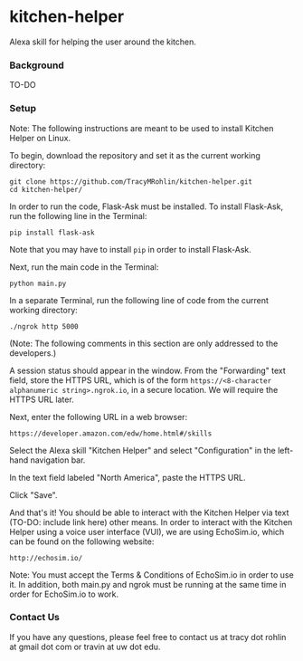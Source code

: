 # kitchen-helper
Alexa skill for helping the user around the kitchen.

### Background

TO-DO

### Setup

Note: The following instructions are meant to be used to install Kitchen Helper on Linux.

To begin, download the repository and set it as the current working directory:

    git clone https://github.com/TracyMRohlin/kitchen-helper.git
    cd kitchen-helper/

In order to run the code, Flask-Ask must be installed. To install Flask-Ask, run the following line in the Terminal:

    pip install flask-ask

Note that you may have to install `pip` in order to install Flask-Ask.

Next, run the main code in the Terminal:

    python main.py

In a separate Terminal, run the following line of code from the current working directory:

    ./ngrok http 5000

(Note: The following comments in this section are only addressed to the developers.)

A session status should appear in the window. From the "Forwarding" text field, store the HTTPS URL, which is of the form `https://<8-character alphanumeric string>.ngrok.io`, in a secure location. We will require the HTTPS URL later.

Next, enter the following URL in a web browser:

    https://developer.amazon.com/edw/home.html#/skills

Select the Alexa skill "Kitchen Helper" and select "Configuration" in the left-hand navigation bar.

In the text field labeled "North America", paste the HTTPS URL.

Click "Save".

And that's it! You should be able to interact with the Kitchen Helper via text (TO-DO: include link here) other means. In order to interact with the Kitchen Helper using a voice user interface (VUI), we are using EchoSim.io, which can be found on the following website:

    http://echosim.io/

Note: You must accept the Terms & Conditions of EchoSim.io in order to use it. In addition, both main.py and ngrok must be running at the same time in order for EchoSim.io to work.

### Contact Us

If you have any questions, please feel free to contact us at tracy dot rohlin at gmail dot com or travin at uw dot edu.
